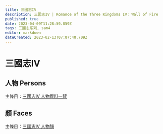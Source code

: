 ```yaml
---
title: 三國志IV
description: 三國志IV | Romance of the Three Kingdoms IV: Wall of Fire
published: true
date: 2023-04-09T11:28:59.859Z
tags: 三國志系列, san4
editor: markdown
dateCreated: 2023-02-13T07:07:40.709Z
---
```


# 三國志IV

## 人物 Persons

主條目：[三國志IV 人物資料一覽](/遊戲/三國志IV/人物資料)

## 顏 Faces

主條目：[三國志IV 人物顏](/遊戲/三國志IV/人物顏)
